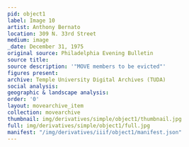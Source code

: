 ```yaml
---
pid: object1
label: Image 10
artist: Anthony Bernato
location: 309 N. 33rd Street
medium: image
_date: December 31, 1975
original source: Philadelphia Evening Bulletin
source title: 
source description: '"MOVE members to be evicted"'
figures present: 
archive: Temple University Digital Archives (TUDA)
social analysis: 
geographic & landscape analysis: 
order: '0'
layout: movearchive_item
collection: movearchive
thumbnail: img/derivatives/simple/object1/thumbnail.jpg
full: img/derivatives/simple/object1/full.jpg
manifest: "/img/derivatives/iiif/object1/manifest.json"
---
```

